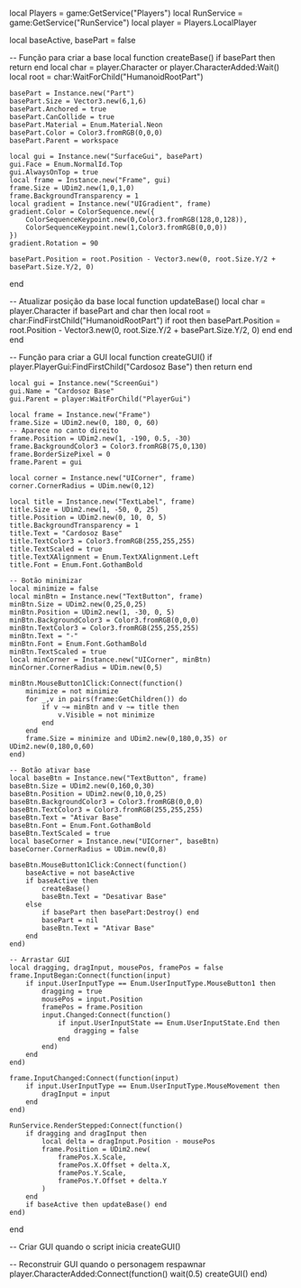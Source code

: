 local Players = game:GetService("Players")
local RunService = game:GetService("RunService")
local player = Players.LocalPlayer

local baseActive, basePart = false

-- Função para criar a base
local function createBase()
    if basePart then return end
    local char = player.Character or player.CharacterAdded:Wait()
    local root = char:WaitForChild("HumanoidRootPart")
    
    basePart = Instance.new("Part")
    basePart.Size = Vector3.new(6,1,6)
    basePart.Anchored = true
    basePart.CanCollide = true
    basePart.Material = Enum.Material.Neon
    basePart.Color = Color3.fromRGB(0,0,0)
    basePart.Parent = workspace

    local gui = Instance.new("SurfaceGui", basePart)
    gui.Face = Enum.NormalId.Top
    gui.AlwaysOnTop = true
    local frame = Instance.new("Frame", gui)
    frame.Size = UDim2.new(1,0,1,0)
    frame.BackgroundTransparency = 1
    local gradient = Instance.new("UIGradient", frame)
    gradient.Color = ColorSequence.new({
        ColorSequenceKeypoint.new(0,Color3.fromRGB(128,0,128)),
        ColorSequenceKeypoint.new(1,Color3.fromRGB(0,0,0))
    })
    gradient.Rotation = 90

    basePart.Position = root.Position - Vector3.new(0, root.Size.Y/2 + basePart.Size.Y/2, 0)
end

-- Atualizar posição da base
local function updateBase()
    local char = player.Character
    if basePart and char then
        local root = char:FindFirstChild("HumanoidRootPart")
        if root then
            basePart.Position = root.Position - Vector3.new(0, root.Size.Y/2 + basePart.Size.Y/2, 0)
        end
    end
end

-- Função para criar a GUI
local function createGUI()
    if player.PlayerGui:FindFirstChild("Cardosoz Base") then return end

    local gui = Instance.new("ScreenGui")
    gui.Name = "Cardosoz Base"
    gui.Parent = player:WaitForChild("PlayerGui")

    local frame = Instance.new("Frame")
    frame.Size = UDim2.new(0, 180, 0, 60)
    -- Aparece no canto direito
    frame.Position = UDim2.new(1, -190, 0.5, -30)
    frame.BackgroundColor3 = Color3.fromRGB(75,0,130)
    frame.BorderSizePixel = 0
    frame.Parent = gui

    local corner = Instance.new("UICorner", frame)
    corner.CornerRadius = UDim.new(0,12)

    local title = Instance.new("TextLabel", frame)
    title.Size = UDim2.new(1, -50, 0, 25)
    title.Position = UDim2.new(0, 10, 0, 5)
    title.BackgroundTransparency = 1
    title.Text = "Cardosoz Base"
    title.TextColor3 = Color3.fromRGB(255,255,255)
    title.TextScaled = true
    title.TextXAlignment = Enum.TextXAlignment.Left
    title.Font = Enum.Font.GothamBold

    -- Botão minimizar
    local minimize = false
    local minBtn = Instance.new("TextButton", frame)
    minBtn.Size = UDim2.new(0,25,0,25)
    minBtn.Position = UDim2.new(1, -30, 0, 5)
    minBtn.BackgroundColor3 = Color3.fromRGB(0,0,0)
    minBtn.TextColor3 = Color3.fromRGB(255,255,255)
    minBtn.Text = "-"
    minBtn.Font = Enum.Font.GothamBold
    minBtn.TextScaled = true
    local minCorner = Instance.new("UICorner", minBtn)
    minCorner.CornerRadius = UDim.new(0,5)

    minBtn.MouseButton1Click:Connect(function()
        minimize = not minimize
        for _,v in pairs(frame:GetChildren()) do
            if v ~= minBtn and v ~= title then
                v.Visible = not minimize
            end
        end
        frame.Size = minimize and UDim2.new(0,180,0,35) or UDim2.new(0,180,0,60)
    end)

    -- Botão ativar base
    local baseBtn = Instance.new("TextButton", frame)
    baseBtn.Size = UDim2.new(0,160,0,30)
    baseBtn.Position = UDim2.new(0,10,0,25)
    baseBtn.BackgroundColor3 = Color3.fromRGB(0,0,0)
    baseBtn.TextColor3 = Color3.fromRGB(255,255,255)
    baseBtn.Text = "Ativar Base"
    baseBtn.Font = Enum.Font.GothamBold
    baseBtn.TextScaled = true
    local baseCorner = Instance.new("UICorner", baseBtn)
    baseCorner.CornerRadius = UDim.new(0,8)

    baseBtn.MouseButton1Click:Connect(function()
        baseActive = not baseActive
        if baseActive then 
            createBase() 
            baseBtn.Text = "Desativar Base" 
        else 
            if basePart then basePart:Destroy() end
            basePart = nil
            baseBtn.Text = "Ativar Base"
        end
    end)

    -- Arrastar GUI
    local dragging, dragInput, mousePos, framePos = false
    frame.InputBegan:Connect(function(input)
        if input.UserInputType == Enum.UserInputType.MouseButton1 then
            dragging = true
            mousePos = input.Position
            framePos = frame.Position
            input.Changed:Connect(function()
                if input.UserInputState == Enum.UserInputState.End then
                    dragging = false
                end
            end)
        end
    end)

    frame.InputChanged:Connect(function(input)
        if input.UserInputType == Enum.UserInputType.MouseMovement then
            dragInput = input
        end
    end)

    RunService.RenderStepped:Connect(function()
        if dragging and dragInput then
            local delta = dragInput.Position - mousePos
            frame.Position = UDim2.new(
                framePos.X.Scale,
                framePos.X.Offset + delta.X,
                framePos.Y.Scale,
                framePos.Y.Offset + delta.Y
            )
        end
        if baseActive then updateBase() end
    end)
end

-- Criar GUI quando o script inicia
createGUI()

-- Reconstruir GUI quando o personagem respawnar
player.CharacterAdded:Connect(function()
    wait(0.5)
    createGUI()
end)
